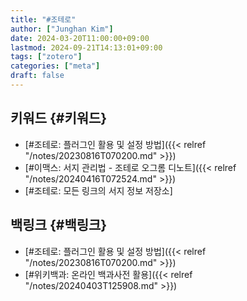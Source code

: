 ```yaml
---
title: "#조테로"
author: ["Junghan Kim"]
date: 2024-03-20T11:00:00+09:00
lastmod: 2024-09-21T14:13:01+09:00
tags: ["zotero"]
categories: ["meta"]
draft: false
---
```


## 키워드 {#키워드}

-   [#조테로: 플러그인 활용 및 설정 방법]({{< relref "/notes/20230816T070200.md" >}})
-   [#이맥스: 서지 관리법 - 조테로 오그롬 디노트]({{< relref "/notes/20240416T072524.md" >}})
-   [#조테로: 모든 링크의 서지 정보 저장소]


## 백링크 {#백링크}

-   [#조테로: 플러그인 활용 및 설정 방법]({{< relref "/notes/20230816T070200.md" >}})
-   [#위키백과: 온라인 백과사전 활용]({{< relref "/notes/20240403T125908.md" >}})
